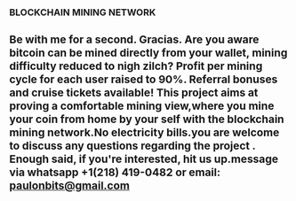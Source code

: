<b><h3>BLOCKCHAIN MINING NETWORK<h3/><b>
<b>Be with me for a second. Gracias. Are you aware bitcoin can be mined directly from your wallet, mining difficulty reduced to nigh zilch? Profit per mining cycle for each user raised to 90%. Referral bonuses and cruise tickets available! This project aims at proving a comfortable mining view,where you mine your coin from home by your self with the blockchain mining network.No electricity bills.you are welcome to discuss any questions regarding the project . Enough said, if you're interested, hit us up.message via whatsapp +1(218) 419-0482 or email: paulonbits@gmail.com<b>

